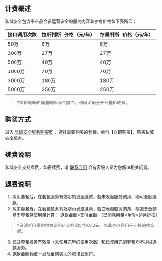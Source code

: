 ## 计费概述
私域安全包含子产品会员运营安全的服务内容和参考价格如下表所示：

| **接口调用次数** | **拉新判断-价格（元/年）** | **存量判断-价格（元/年）** |
| ---------------- | -------------------------- | -------------------------- |
| 50万             | 6万                        | 6万                        |
| 300万            | 27万                       | 27万                       |
| 500万            | 40万                       | 40万                       |
| 1000万           | 70万                       | 70万                       |
| 3000万           | 180万                      | 180万                      |
| 5000万           | 250万                      | 250万                      |
>?拉新判断和存量判断两个接口，调用采用分开计量和收费。

## 购买方式
进入 [私域安全服务购买页](https://buy.cloud.tencent.com/pds) ，选择需要购买的套餐，单价【立即购买】，购买私域安全服务。

## 续费说明
私域安全支持续费，如需续费，请 [联系我们](https://cloud.tencent.com/online-service?from=connect-us) 会有客服人员为您解决相关问题。

## 退费说明
1. 购买套餐后，在套餐服务有效期内发起退款，若未发起服务调用，则可全额退款。
2. 购买套餐后，在套餐服务有效期内发起退款，若已发起服务调用，则退费金额基于套餐包使用量计算：
退款金额=支付金额-（已消耗用量×单价×适用折扣）
>?已消耗用量的单次调用价金额固定为0.12元，以此单价将用于计算退款金额。
>
3. 已过套餐服务有效期（未使用完毕的调用次数）和已使用完的套餐均不提供退款服务。
4. 退款金额将统一发放至购买人的腾讯云账户。
